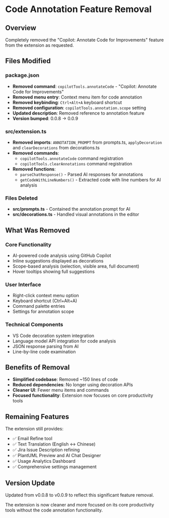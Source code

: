 # Code Annotation Feature Removal

## Overview
Completely removed the "Copilot: Annotate Code for Improvements" feature from the extension as requested.

## Files Modified

### package.json
- **Removed command**: `copilotTools.annotateCode` - "Copilot: Annotate Code for Improvements"
- **Removed menu entry**: Context menu item for code annotation
- **Removed keybinding**: `Ctrl+Alt+A` keyboard shortcut
- **Removed configuration**: `copilotTools.annotation.scope` setting
- **Updated description**: Removed reference to annotation feature
- **Version bumped**: 0.0.8 → 0.0.9

### src/extension.ts
- **Removed imports**: `ANNOTATION_PROMPT` from prompts.ts, `applyDecoration` and `clearDecorations` from decorations.ts
- **Removed commands**: 
  - `copilotTools.annotateCode` command registration
  - `copilotTools.clearAnnotations` command registration
- **Removed functions**:
  - `parseChatResponse()` - Parsed AI responses for annotations
  - `getCodeWithLineNumbers()` - Extracted code with line numbers for AI analysis

### Files Deleted
- **src/prompts.ts** - Contained the annotation prompt for AI
- **src/decorations.ts** - Handled visual annotations in the editor

## What Was Removed

### Core Functionality
- AI-powered code analysis using GitHub Copilot
- Inline suggestions displayed as decorations
- Scope-based analysis (selection, visible area, full document)
- Hover tooltips showing full suggestions

### User Interface
- Right-click context menu option
- Keyboard shortcut (Ctrl+Alt+A)
- Command palette entries
- Settings for annotation scope

### Technical Components
- VS Code decoration system integration
- Language model API integration for code analysis
- JSON response parsing from AI
- Line-by-line code examination

## Benefits of Removal
- **Simplified codebase**: Removed ~150 lines of code
- **Reduced dependencies**: No longer using decoration APIs
- **Cleaner UI**: Fewer menu items and commands
- **Focused functionality**: Extension now focuses on core productivity tools

## Remaining Features
The extension still provides:
- ✅ Email Refine tool
- ✅ Text Translation (English ↔ Chinese)
- ✅ Jira Issue Description refining
- ✅ PlantUML Preview and AI Chat Designer
- ✅ Usage Analytics Dashboard
- ✅ Comprehensive settings management

## Version Update
Updated from v0.0.8 to v0.0.9 to reflect this significant feature removal.

The extension is now cleaner and more focused on its core productivity tools without the code annotation functionality.
